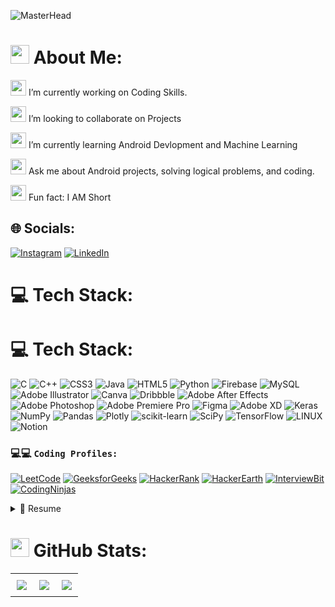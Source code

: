 ![MasterHead](https://github.com/xOptimizer/xOptimizer/assets/111557020/c9c9e068-76bd-481c-a101-69043cc260bd)

<h1><img src="https://github.com/xOptimizer/xOptimizer/assets/111557020/5c99b5da-b1cc-4116-92c1-2005212b0baa" width="30" height="30" width="30" height="30">
       About Me:</h1>
      <p>
      
<img src="https://github.com/xOptimizer/xOptimizer/assets/111557020/0e6f2634-d2be-45ae-b156-bb0b8711220c" width="25" height="25"> I’m currently working on Coding Skills.<br>


<img src="https://github.com/HardShell1307/HardShell1307/assets/102977103/f6b8ea0e-3de6-4d67-a8b3-774a5fa1e7d4" width="25" height="25"> I’m looking to collaborate on Projects<br>

<img src="https://github.com/HardShell1307/HardShell1307/assets/102977103/50c6e92d-9367-4d79-b8e8-fda3177d1056" width="25" height="25"> I’m currently learning Android Devlopment and Machine Learning<br>
        
<img src="https://github.com/HardShell1307/HardShell1307/assets/102977103/1bdce7d1-36c5-413c-9323-cc0eaae559ee" width="25" height="25"> Ask me about Android projects, solving logical problems, and coding.<br>
  
<img src="https://github.com/HardShell1307/HardShell1307/assets/102977103/4133b68f-699c-492e-976b-f5ef4d882878" width="25" height="25"> Fun fact: I AM Short
      </p>


## 🌐 Socials:
[![Instagram](https://img.shields.io/badge/Instagram-%23E4405F.svg?logo=Instagram&logoColor=white)](https://instagram.com/ig_27sahil) [![LinkedIn](https://img.shields.io/badge/LinkedIn-%230077B5.svg?logo=linkedin&logoColor=white)](https://linkedin.com/in/www.linkedin.com/in/sahil-sinha-72b428228) 

# 💻 Tech Stack:

# 💻 Tech Stack:
![C](https://img.shields.io/badge/c-%2300599C.svg?style=flat&logo=c&logoColor=white) ![C++](https://img.shields.io/badge/c++-%2300599C.svg?style=flat&logo=c%2B%2B&logoColor=white) ![CSS3](https://img.shields.io/badge/css3-%231572B6.svg?style=flat&logo=css3&logoColor=white) ![Java](https://img.shields.io/badge/java-%23ED8B00.svg?style=flat&logo=java&logoColor=white) ![HTML5](https://img.shields.io/badge/html5-%23E34F26.svg?style=flat&logo=html5&logoColor=white) ![Python](https://img.shields.io/badge/python-3670A0?style=flat&logo=python&logoColor=ffdd54) ![Firebase](https://img.shields.io/badge/firebase-%23039BE5.svg?style=flat&logo=firebase) ![MySQL](https://img.shields.io/badge/mysql-%2300f.svg?style=flat&logo=mysql&logoColor=white) ![Adobe Illustrator](https://img.shields.io/badge/adobeillustrator-%23FF9A00.svg?style=flat&logo=adobeillustrator&logoColor=white) ![Canva](https://img.shields.io/badge/Canva-%2300C4CC.svg?style=flat&logo=Canva&logoColor=white) ![Dribbble](https://img.shields.io/badge/Dribbble-EA4C89?style=flat&logo=dribbble&logoColor=white) ![Adobe After Effects](https://img.shields.io/badge/Adobe%20After%20Effects-9999FF.svg?style=flat&logo=Adobe%20After%20Effects&logoColor=white) ![Adobe Photoshop](https://img.shields.io/badge/adobephotoshop-%2331A8FF.svg?style=flat&logo=adobephotoshop&logoColor=white) ![Adobe Premiere Pro](https://img.shields.io/badge/Adobe%20Premiere%20Pro-9999FF.svg?style=flat&logo=Adobe%20Premiere%20Pro&logoColor=white) 	![Figma](https://img.shields.io/badge/figma-%23F24E1E.svg?style=flat&logo=figma&logoColor=white) ![Adobe XD](https://img.shields.io/badge/Adobe%20XD-470137?style=flat&logo=Adobe%20XD&logoColor=#FF61F6) ![Keras](https://img.shields.io/badge/Keras-%23D00000.svg?style=flat&logo=Keras&logoColor=white) ![NumPy](https://img.shields.io/badge/numpy-%23013243.svg?style=flat&logo=numpy&logoColor=white) ![Pandas](https://img.shields.io/badge/pandas-%23150458.svg?style=flat&logo=pandas&logoColor=white) ![Plotly](https://img.shields.io/badge/Plotly-%233F4F75.svg?style=flat&logo=plotly&logoColor=white) ![scikit-learn](https://img.shields.io/badge/scikit--learn-%23F7931E.svg?style=flat&logo=scikit-learn&logoColor=white) ![SciPy](https://img.shields.io/badge/SciPy-%230C55A5.svg?style=flat&logo=scipy&logoColor=%white) ![TensorFlow](https://img.shields.io/badge/TensorFlow-%23FF6F00.svg?style=flat&logo=TensorFlow&logoColor=white) ![LINUX](https://img.shields.io/badge/Linux-FCC624?style=flat&logo=linux&logoColor=black) ![Notion](https://img.shields.io/badge/Notion-%23000000.svg?style=flat&logo=notion&logoColor=white)

 ### 💻💻 `Coding Profiles:`
[![LeetCode](https://img.shields.io/badge/-LeetCode-orange?style=flat&amp;labelColor=black&amp;logo=leetcode&amp;logoColor=red)](https://leetcode.com/XxOptimizerxX/)
[![GeeksforGeeks](https://img.shields.io/badge/-GeeksforGeeks-darkgreen?style=flat&amp;labelColor=white&amp;logo=geeksforgeeks&amp;logoColor=darkgreen)](https://auth.geeksforgeeks.org/user/optimizerx/?utm_source=geeksforgeeks&utm_medium=my_profile&utm_campaign=auth_user)
[![HackerRank](https://img.shields.io/badge/-HackerRank-green?style=flat&amp;labelColor=white&amp;logo=hackerrank&amp;logoColor=green)](https://www.hackerrank.com/sahilsinha894?hr_r=1)
[![HackerEarth](https://img.shields.io/badge/-HackerEarth-650458?style=flat&amp;labelColor=white&amp;logo=hackerearth&amp;logoColor=650458)](https://www.hackerearth.com/@sahil1381)
[![InterviewBit](https://img.shields.io/badge/-InterviewBit-blue?style=flat&amp;labelColor=white&amp;logo=interviewbit&amp;logoColor=blue)](https://www.interviewbit.com)
[![CodingNinjas](https://img.shields.io/badge/-CodingNinjas-orange?style=flat&amp;labelColor=white&amp;logo=codingninjas&amp;logoColor=orange)](https://www.codingninjas.com)

 <details>
   <summary>📃 Resume</summary>

 ## <h1><img src="https://github.com/xOptimizer/xOptimizer/assets/111557020/06621987-5edc-46d5-8b43-ff7f3ed7ce64" width="30" height="30">  Education:</h1>

 - 📍 **Uttarakhand Technical University**-----------------------**< 2021-present >**\
 📖**Bachelor's of technology-< Computer Science & Engineering >**
 
 - 📍 **Dayanand Public School, Jamshedpur**------------------**< 2019-2021 >**\
   📖**Senior Secondary Schooling-< Intermediate Science >**
 
 - 📍 **Dayanand Public School, Jamshedpur**------------------**< 2014-2019 >**\
   📖**Secondary Schooling**
 
# <h1><img src="https://github.com/xOptimizer/xOptimizer/assets/111557020/f70c9c73-90d5-48f3-9752-3331ed3bfded" width="30" height="30">  Sports Stats:</h1>
 I have Played Cricket till U-16 level for Jamshedpur. Then I Shifted to Volleyball and Basketball Have won two ASIC regionals in Volleyball
 and Won many basketaball Tournaments for my school Team and I am Still playing Basketball for my college Team. 


</details>

# <h1><img src="https://github.com/xOptimizer/xOptimizer/assets/111557020/6b0362b6-3292-4f3b-a538-687b763fdadf" width="30" height="30">  GitHub Stats:</h1>
<table style="width: 100%; border-collapse: collapse;">
  <tr>
    <td style="width: 33.33%; text-align: center; padding: 10px;">
      <img src="https://github-readme-stats.vercel.app/api?username=xOptimizer&theme=monokai&hide_border=false&include_all_commits=false&count_private=false">
    </td>
    <td style="width: 33.33%; text-align: center; padding: 10px;">
      <img src="https://github-readme-streak-stats.herokuapp.com/?user=xOptimizer&theme=monokai&hide_border=false">
    </td>
    <td style="width: 33.33%; text-align: center; padding: 10px;">
      <img src="https://github-readme-stats.vercel.app/api/top-langs/?username=xOptimizer&theme=monokai&hide_border=false&include_all_commits=false&count_private=false&layout=compact">
    </td>
  </tr>
</table>


